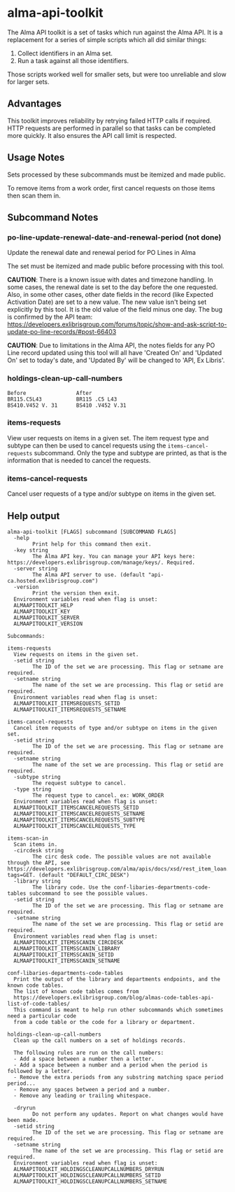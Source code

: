# alma-api-toolkit

The Alma API toolkit is a set of tasks which run against the Alma API. It is a replacement for a series of simple scripts which all did similar things:

1. Collect identifiers in an Alma set.
2. Run a task against all those identifiers.

Those scripts worked well for smaller sets, but were too unreliable and slow for larger sets.

## Advantages

This toolkit improves reliability by retrying failed HTTP calls if required. HTTP requests are performed in parallel so that tasks can be completed more quickly. It also ensures the API call limit is respected.

## Usage Notes

Sets processed by these subcommands must be itemized and made public.

To remove items from a work order, first cancel requests on those items then scan them in.

## Subcommand Notes

### po-line-update-renewal-date-and-renewal-period (not done)

Update the renewal date and renewal period for PO Lines in Alma

The set must be itemized and made public before processing with this tool.

**CAUTION**: There is a known issue with dates and timezone handling. In some cases, the renewal date is set to the day before the one requested. Also, in some other cases, other date fields in the record (like Expected Activation Date) are set to a new value. The new value isn't being set explicitly by this tool. It is the old value of the field minus one day. The bug is confirmed by the API team: https://developers.exlibrisgroup.com/forums/topic/show-and-ask-script-to-update-po-line-records/#post-66403

**CAUTION**: Due to limitations in the Alma API, the notes fields for any PO Line record updated using this tool will all have 'Created On' and 'Updated On' set to today's date, and 'Updated By' will be changed to 'API, Ex Libris'.

### holdings-clean-up-call-numbers

```
Before                After
BR115.C5L43           BR115 .C5 L43
BS410.V452 V. 31      BS410 .V452 V.31
```

### items-requests

View user requests on items in a given set. The item request type and subtype can then be used to cancel requests using the `items-cancel-requests` subcommand. Only the type and subtype are printed, as that is the information that is needed to cancel the requests.

### items-cancel-requests

Cancel user requests of a type and/or subtype on items in the given set.

## Help output

```
alma-api-toolkit [FLAGS] subcommand [SUBCOMMAND FLAGS]
  -help
        Print help for this command then exit.
  -key string
        The Alma API key. You can manage your API keys here: https://developers.exlibrisgroup.com/manage/keys/. Required.
  -server string
        The Alma API server to use. (default "api-ca.hosted.exlibrisgroup.com")
  -version
        Print the version then exit.
  Environment variables read when flag is unset:
  ALMAAPITOOLKIT_HELP
  ALMAAPITOOLKIT_KEY
  ALMAAPITOOLKIT_SERVER
  ALMAAPITOOLKIT_VERSION

Subcommands:

items-requests
  View requests on items in the given set.
  -setid string
        The ID of the set we are processing. This flag or setname are required.
  -setname string
        The name of the set we are processing. This flag or setid are required.
  Environment variables read when flag is unset:
  ALMAAPITOOLKIT_ITEMSREQUESTS_SETID
  ALMAAPITOOLKIT_ITEMSREQUESTS_SETNAME

items-cancel-requests
  Cancel item requests of type and/or subtype on items in the given set.
  -setid string
        The ID of the set we are processing. This flag or setname are required.
  -setname string
        The name of the set we are processing. This flag or setid are required.
  -subtype string
        The request subtype to cancel.
  -type string
        The request type to cancel. ex: WORK_ORDER
  Environment variables read when flag is unset:
  ALMAAPITOOLKIT_ITEMSCANCELREQUESTS_SETID
  ALMAAPITOOLKIT_ITEMSCANCELREQUESTS_SETNAME
  ALMAAPITOOLKIT_ITEMSCANCELREQUESTS_SUBTYPE
  ALMAAPITOOLKIT_ITEMSCANCELREQUESTS_TYPE

items-scan-in
  Scan items in.
  -circdesk string
        The circ desk code. The possible values are not available through the API, see https://developers.exlibrisgroup.com/alma/apis/docs/xsd/rest_item_loan.xsd/?tags=GET. (default "DEFAULT_CIRC_DESK")
  -library string
        The library code. Use the conf-libaries-departments-code-tables subcommand to see the possible values.
  -setid string
        The ID of the set we are processing. This flag or setname are required.
  -setname string
        The name of the set we are processing. This flag or setid are required.
  Environment variables read when flag is unset:
  ALMAAPITOOLKIT_ITEMSSCANIN_CIRCDESK
  ALMAAPITOOLKIT_ITEMSSCANIN_LIBRARY
  ALMAAPITOOLKIT_ITEMSSCANIN_SETID
  ALMAAPITOOLKIT_ITEMSSCANIN_SETNAME

conf-libaries-departments-code-tables
  Print the output of the library and departments endpoints, and the known code tables.
  The list of known code tables comes from
  https://developers.exlibrisgroup.com/blog/almas-code-tables-api-list-of-code-tables/
  This command is meant to help run other subcommands which sometimes need a particular code
  from a code table or the code for a library or department.

holdings-clean-up-call-numbers
  Clean up the call numbers on a set of holdings records.

  The following rules are run on the call numbers:
  - Add a space between a number then a letter.
  - Add a space between a number and a period when the period is followed by a letter.
  - Remove the extra periods from any substring matching space period period...
  - Remove any spaces between a period and a number.
  - Remove any leading or trailing whitespace.

  -dryrun
        Do not perform any updates. Report on what changes would have been made.
  -setid string
        The ID of the set we are processing. This flag or setname are required.
  -setname string
        The name of the set we are processing. This flag or setid are required.
  Environment variables read when flag is unset:
  ALMAAPITOOLKIT_HOLDINGSCLEANUPCALLNUMBERS_DRYRUN
  ALMAAPITOOLKIT_HOLDINGSCLEANUPCALLNUMBERS_SETID
  ALMAAPITOOLKIT_HOLDINGSCLEANUPCALLNUMBERS_SETNAME
```
